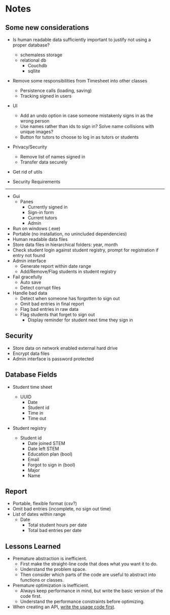 Notes
=====

Some new considerations
-----------------------
- Is human readable data sufficiently important to justify not using a proper database?
    - schemaless storage
    - relational db
        - Couchdb
        - sqllite
- Remove some responsibilities from Timesheet into other classes
    - Persistence calls (loading, saving)
    - Tracking signed in users
- UI
    - Add an undo option in case someone mistakenly signs in as the wrong person
    - Use names rather than ids to sign in? Solve name collisions with unique images?
    - Button for tutors to choose to log in as tutors or students
- Privacy/Security
    - Remove list of names signed in
    - Transfer data securely
- Get rid of utils


- Security
Requirements
------------
- Gui
    - Panes
        - Currently signed in
        - Sign-in form
        - Current tutors
        - Admin
- Run on windows (.exe)
- Portable (no installation, no unincluded dependencies)
- Human readable data files
- Store data files in hierarchical folders: year, month
- Check student login against student registry, prompt for registration if entry not found
- Admin interface
    - Generate report within date range
    - Add/Remove/Flag students in student registry
- Fail gracefully
    - Auto save
    - Detect corrupt files
- Handle bad data
    - Detect when someone has forgotten to sign out
    - Omit bad entries in final report
    - Flag bad entries in raw data
    - Flag students that forget to sign out
        - Display reminder for student next time they sign in


Security
--------
- Store data on network enabled external hard drive
- Encrypt data files
- Admin interface is password protected 


Database Fields
---------------
- Student time sheet
    - UUID
        - Date
        - Student id
        - Time in
        - Time out

- Student registry
    - Student id
        - Date joined STEM
        - Date left STEM
        - Education plan (bool)
        - Email
        - Forgot to sign in (bool)
        - Major
        - Name


Report
------
- Portable, flexible format (csv?)
- Omit bad entries (incomplete, no sign out time)
- List of dates within range
    - Date
        - Total student hours per date
        - Total bad entries per date


Lessons Learned
---------------
- Premature abstraction is inefficient.
    - First make the straight-line code that does what you want it to do.
    - Understand the problem space.
    - Then consider which parts of the code are useful to abstract into functions or classes.
- Premature optimization is inefficient.
    - Always keep performance in mind, but write the basic version of the code first.
    - Understand the performance constraints before optimizing.
- When creating an API, [write the usage code first](https://mollyrocket.com/casey/stream_0029.html).
